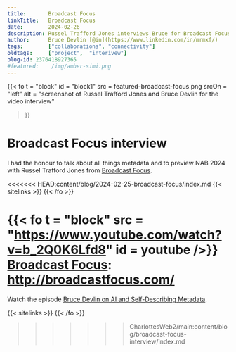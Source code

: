 ```yaml
---
title:       Broadcast Focus
linkTitle:   Broadcast Focus
date:        2024-02-26
description: Russel Trafford Jones interviews Bruce for Broadcast Focus.
author:      Bruce Devlin [@in](https://www.linkedin.com/in/mrmxf/)
tags:        ["collaborations", "connectivity"]
oldtags:     ["project",  "interivew"]
blog-id: 2376418927365
#featured:    /img/amber-simi.png
---
```


<!-- ####################################################################### -->
{{< fo t = "block"
  id       = "block1"
  src      = featured-broadcast-focus.png
  srcOn    = "left"
  alt = "screenshot of Russel Trafford Jones and Bruce Devlin for the video interview" 
>}}
<!-- markdownlint-disable MD025 -->
# Broadcast Focus interview

I had the honour to talk about all things metadata and to preview NAB 2024 with
Russel Trafford Jones from [Broadcast Focus](http://broadcastfocus.com/).

<<<<<<< HEAD:content/blog/2024-02-25-broadcast-focus/index.md
{{< sitelinks >}}
{{< /fo >}}

<!-- ####################################################################### -->
{{< fo t = "block"
    src = "https://www.youtube.com/watch?v=b_2Q0K6Lfd8"
    id = youtube
/>}}
[Broadcast Focus]: http://broadcastfocus.com/
=======
<!-- ####################################################################### -->

Watch the episode [Bruce Devlin on AI and Self-Describing Metadata]. 

{{< sitelinks >}}
{{< /fo >}}

[Broadcast Focus]:  http://broadcastfocus.com/ 
[Bruce Devlin on AI and Self-Describing Metadata]:  https://www.youtube.com/watch?v=b_2Q0K6Lfd8
>>>>>>> CharlottesWeb2/main:content/blog/broadcast-focus-interview/index.md
